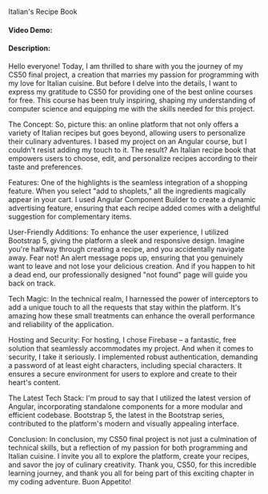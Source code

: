 Italian's Recipe Book
#### Video Demo: [ <URL HERE>](https://youtu.be/kTD5kqCMCA0)
#### Description:
Hello everyone! Today, I am thrilled to share with you the journey of my CS50 final project, a creation that marries my passion for programming with my love for Italian cuisine. But before I delve into the details, I want to express my gratitude to CS50 for providing one of the best online courses for free. This course has been truly inspiring, shaping my understanding of computer science and equipping me with the skills needed for this project.

The Concept:
So, picture this: an online platform that not only offers a variety of Italian recipes but goes beyond, allowing users to personalize their culinary adventures. I based my project on an Angular course, but I couldn't resist adding my touch to it. The result? An Italian recipe book that empowers users to choose, edit, and personalize recipes according to their taste and preferences.

Features:
One of the highlights is the seamless integration of a shopping feature. When you select "add to shoplets," all the ingredients magically appear in your cart. I used Angular Component Builder to create a dynamic advertising feature, ensuring that each recipe added comes with a delightful suggestion for complementary items.

User-Friendly Additions:
To enhance the user experience, I utilized Bootstrap 5, giving the platform a sleek and responsive design. Imagine you're halfway through creating a recipe, and you accidentally navigate away. Fear not! An alert message pops up, ensuring that you genuinely want to leave and not lose your delicious creation. And if you happen to hit a dead end, our professionally designed "not found" page will guide you back on track.

Tech Magic:
In the technical realm, I harnessed the power of interceptors to add a unique touch to all the requests that stay within the platform. It's amazing how these small treatments can enhance the overall performance and reliability of the application.

Hosting and Security:
For hosting, I chose Firebase – a fantastic, free solution that seamlessly accommodates my project. And when it comes to security, I take it seriously. I implemented robust authentication, demanding a password of at least eight characters, including special characters. It ensures a secure environment for users to explore and create to their heart's content.

The Latest Tech Stack:
I'm proud to say that I utilized the latest version of Angular, incorporating standalone components for a more modular and efficient codebase. Bootstrap 5, the latest in the Bootstrap series, contributed to the platform's modern and visually appealing interface.

Conclusion:
In conclusion, my CS50 final project is not just a culmination of technical skills, but a reflection of my passion for both programming and Italian cuisine. I invite you all to explore the platform, create your recipes, and savor the joy of culinary creativity. Thank you, CS50, for this incredible learning journey, and thank you all for being part of this exciting chapter in my coding adventure. Buon Appetito!
